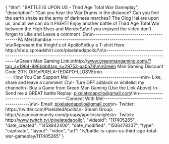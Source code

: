 {
    "title": "BATTLE IS UPON US - Third Age Total War Gameplay",
    "description": "Can you hear the War Drums in the distance?  Can you feel the earth shake as the army of darkness marches?  The Olog Hai are upon us, and all we can do it FIGHT!  Enjoy another battle of Third Age Total War between the High Elves and Mordor!\n\nIf you enjoyed the video don't forget to Like and Leave a comment :D\n\n----------------------------------------PA Merchandise ---------------------------------------------\n\nRepresent the Knight's of Apollo!\nBuy a T-shirt Here: http:\/\/shop.spreadshirt.com\/pixelatedapollo\/\n\n---------------------------------------------------------------------------------------------------------------\nGreen Man Gaming Link:\nhttp:\/\/www.greenmangaming.com\/?tap_a=1964-996bbb&tap_s=29753-aa0a78\n\nGreen Man Gaming Discount Code 20% Off:\nPIXELA-TEDAPO-LLOSVE\n\n----------------------------------How You Can Support Me! -----------------------------------\n\n- Like, share and leave a comment :D\n- Turn OFF adblock or whitelist my channel\n- Buy a Game from Green Man Gaming (Use the Link Above) \n- Send me a GREAT battle Replay: pixelatedapollo@gmail.com\n\n------------------------------------------Connect With Me!-----------------------------------------\n\n- Email: pixelatedapollo@gmail.com\n- Twitter: https:\/\/twitter.com\/PixelatedApollo\n- Steam Group:  http:\/\/steamcommunity.com\/groups\/apollosknights\n- Twitch: http:\/\/www.twitch.tv\/pixelatedapollo",
    "videoid": "117405265",
    "date_created": "1458842400",
    "date_modified": "1506478237",
    "type": "captivate",
    "layout": "video",
    "url": "\/v\/battle-is-upon-us-third-age-total-war-gameplay\/117405265"
}